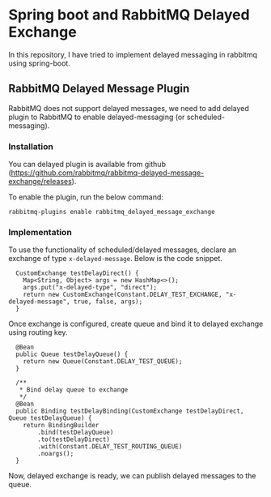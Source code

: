 # Spring boot and RabbitMQ Delayed Exchange
In this repository, I have tried to implement delayed messaging in rabbitmq using spring-boot.

## RabbitMQ Delayed Message Plugin

RabbitMQ does not support delayed messages, we need to add delayed plugin to RabbitMQ to 
enable delayed-messaging (or scheduled-messaging). 
### Installation
You can delayed plugin is available from github (https://github.com/rabbitmq/rabbitmq-delayed-message-exchange/releases).

To enable the plugin, run the below command:

```
rabbitmq-plugins enable rabbitmq_delayed_message_exchange
```

### Implementation

To use the functionality of scheduled/delayed messages, declare an exchange of type ```x-delayed-message```. Below is the code snippet.
``` @Bean
  CustomExchange testDelayDirect() {
    Map<String, Object> args = new HashMap<>();
    args.put("x-delayed-type", "direct");
    return new CustomExchange(Constant.DELAY_TEST_EXCHANGE, "x-delayed-message", true, false, args);
  } 
  ```

Once exchange is configured, create queue and bind it to delayed exchange using routing key.

```  
  @Bean
  public Queue testDelayQueue() {
    return new Queue(Constant.DELAY_TEST_QUEUE);
  }

  /**
   * Bind delay queue to exchange
   */
  @Bean
  public Binding testDelayBinding(CustomExchange testDelayDirect, Queue testDelayQueue) {
    return BindingBuilder
        .bind(testDelayQueue)
        .to(testDelayDirect)
        .with(Constant.DELAY_TEST_ROUTING_QUEUE)
        .noargs();
  }
```
Now, delayed exchange is ready, we can publish delayed messages to the queue.
